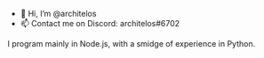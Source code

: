 - 👋 Hi, I’m @architelos
- 📫 Contact me on Discord: architelos#6702

I program mainly in Node.js, with a smidge of experience in Python.

<!---
architelos/architelos is a ✨ special ✨ repository because its `README.md` (this file) appears on your GitHub profile.
You can click the Preview link to take a look at your changes.
--->
